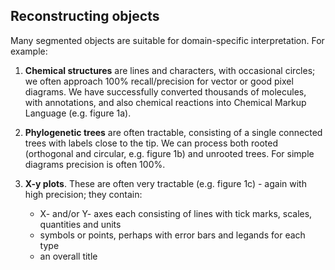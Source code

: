 ## **Reconstructing objects**
Many segmented objects are suitable for domain-specific interpretation. For example:

 1. **Chemical structures** are lines and characters, with occasional circles; we often approach 100% recall/precision for vector or good pixel diagrams. We have successfully converted thousands of molecules, with annotations, and also chemical reactions into Chemical Markup Language (e.g. figure 1a).
 2. **Phylogenetic trees** are often tractable, consisting of a single connected trees with labels close to the tip. We can process both rooted (orthogonal and circular, e.g. figure 1b) and unrooted trees. For simple diagrams precision is often 100%. 
 3. **X-y plots**. These are often very tractable (e.g. figure 1c) - again with high precision; they contain:
 
    *  X- and/or Y- axes each consisting of lines with tick marks, scales, quantities and units
    *  symbols or points, perhaps with error bars and legands for each type
    *  an overall title
